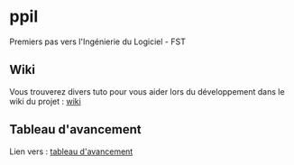 # ppil
Premiers pas vers l'Ingénierie du Logiciel - FST

## Wiki

Vous trouverez divers tuto pour vous aider lors du développement dans le wiki du projet : [wiki](https://github.com/Demorck/ppil/wiki)

## Tableau d'avancement

Lien vers : [tableau d'avancement](https://docs.google.com/spreadsheets/d/1mbxSqhuNdNOSKy_UlrjWBIcDFZ2pmqjppHeaI7lx1Rk/edit?gid=0#gid=0)
